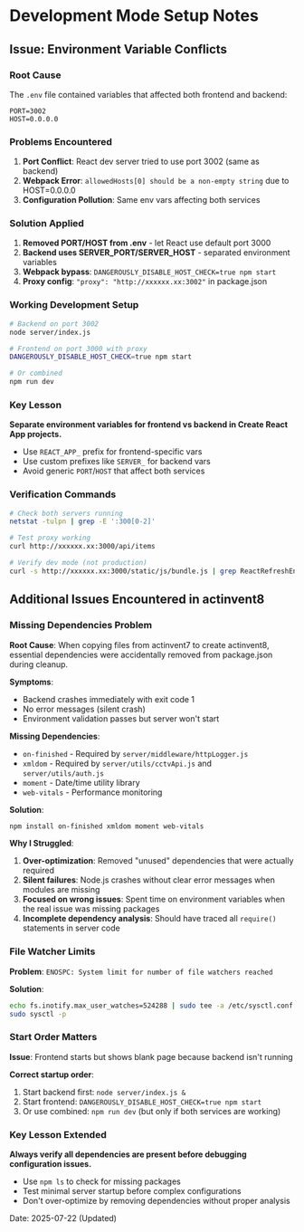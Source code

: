 # Development Mode Setup Notes

## Issue: Environment Variable Conflicts

### Root Cause
The `.env` file contained variables that affected both frontend and backend:
```
PORT=3002
HOST=0.0.0.0
```

### Problems Encountered
1. **Port Conflict**: React dev server tried to use port 3002 (same as backend)
2. **Webpack Error**: `allowedHosts[0] should be a non-empty string` due to HOST=0.0.0.0
3. **Configuration Pollution**: Same env vars affecting both services

### Solution Applied
1. **Removed PORT/HOST from .env** - let React use default port 3000
2. **Backend uses SERVER_PORT/SERVER_HOST** - separated environment variables
3. **Webpack bypass**: `DANGEROUSLY_DISABLE_HOST_CHECK=true npm start`
4. **Proxy config**: `"proxy": "http://xxxxxx.xx:3002"` in package.json

### Working Development Setup
```bash
# Backend on port 3002
node server/index.js

# Frontend on port 3000 with proxy
DANGEROUSLY_DISABLE_HOST_CHECK=true npm start

# Or combined
npm run dev
```

### Key Lesson
**Separate environment variables for frontend vs backend in Create React App projects.**
- Use `REACT_APP_` prefix for frontend-specific vars
- Use custom prefixes like `SERVER_` for backend vars
- Avoid generic `PORT`/`HOST` that affect both services

### Verification Commands
```bash
# Check both servers running
netstat -tulpn | grep -E ':300[0-2]'

# Test proxy working
curl http://xxxxxx.xx:3000/api/items

# Verify dev mode (not production)
curl -s http://xxxxxx.xx:3000/static/js/bundle.js | grep ReactRefreshEntry
```

## Additional Issues Encountered in actinvent8

### Missing Dependencies Problem
**Root Cause**: When copying files from actinvent7 to create actinvent8, essential dependencies were accidentally removed from package.json during cleanup.

**Symptoms**:
- Backend crashes immediately with exit code 1
- No error messages (silent crash)
- Environment validation passes but server won't start

**Missing Dependencies**:
- `on-finished` - Required by `server/middleware/httpLogger.js`
- `xmldom` - Required by `server/utils/cctvApi.js` and `server/utils/auth.js`
- `moment` - Date/time utility library
- `web-vitals` - Performance monitoring

**Solution**:
```bash
npm install on-finished xmldom moment web-vitals
```

**Why I Struggled**:
1. **Over-optimization**: Removed "unused" dependencies that were actually required
2. **Silent failures**: Node.js crashes without clear error messages when modules are missing
3. **Focused on wrong issues**: Spent time on environment variables when the real issue was missing packages
4. **Incomplete dependency analysis**: Should have traced all `require()` statements in server code

### File Watcher Limits
**Problem**: `ENOSPC: System limit for number of file watchers reached`

**Solution**:
```bash
echo fs.inotify.max_user_watches=524288 | sudo tee -a /etc/sysctl.conf
sudo sysctl -p
```

### Start Order Matters
**Issue**: Frontend starts but shows blank page because backend isn't running

**Correct startup order**:
1. Start backend first: `node server/index.js &`
2. Start frontend: `DANGEROUSLY_DISABLE_HOST_CHECK=true npm start`
3. Or use combined: `npm run dev` (but only if both services are working)

### Key Lesson Extended
**Always verify all dependencies are present before debugging configuration issues.**
- Use `npm ls` to check for missing packages
- Test minimal server startup before complex configurations
- Don't over-optimize by removing dependencies without proper analysis

Date: 2025-07-22 (Updated)